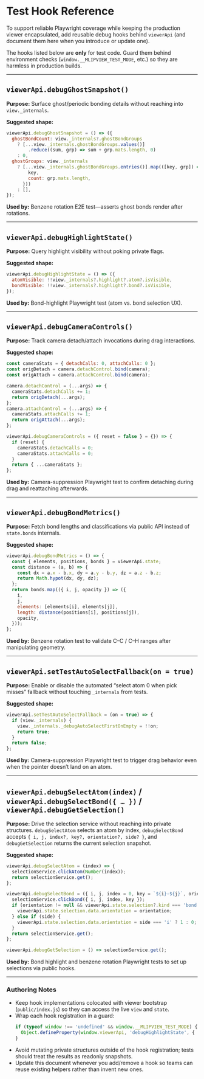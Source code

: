 # Test Hook Reference

To support reliable Playwright coverage while keeping the production viewer encapsulated, add reusable debug hooks behind `viewerApi` (and document them here when you introduce or update one).

The hooks listed below are **only** for test code. Guard them behind environment checks (`window.__MLIPVIEW_TEST_MODE`, etc.) so they are harmless in production builds.

---

## `viewerApi.debugGhostSnapshot()`

**Purpose:** Surface ghost/periodic bonding details without reaching into `view._internals`.

**Suggested shape:**

```js
viewerApi.debugGhostSnapshot = () => ({
  ghostBondCount: view._internals?.ghostBondGroups
    ? [...view._internals.ghostBondGroups.values()]
        .reduce((sum, grp) => sum + grp.mats.length, 0)
    : 0,
  ghostGroups: view._internals
    ? [...view._internals.ghostBondGroups.entries()].map(([key, grp]) => ({
        key,
        count: grp.mats.length,
      }))
    : [],
});
```

**Used by:** Benzene rotation E2E test—asserts ghost bonds render after rotations.

---

## `viewerApi.debugHighlightState()`

**Purpose:** Query highlight visibility without poking private flags.

**Suggested shape:**

```js
viewerApi.debugHighlightState = () => ({
  atomVisible: !!view._internals?.highlight?.atom?.isVisible,
  bondVisible: !!view._internals?.highlight?.bond?.isVisible,
});
```

**Used by:** Bond-highlight Playwright test (atom vs. bond selection UX).

---

## `viewerApi.debugCameraControls()`

**Purpose:** Track camera detach/attach invocations during drag interactions.

**Suggested shape:**

```js
const cameraStats = { detachCalls: 0, attachCalls: 0 };
const origDetach = camera.detachControl.bind(camera);
const origAttach = camera.attachControl.bind(camera);

camera.detachControl = (...args) => {
  cameraStats.detachCalls += 1;
  return origDetach(...args);
};
camera.attachControl = (...args) => {
  cameraStats.attachCalls += 1;
  return origAttach(...args);
};

viewerApi.debugCameraControls = ({ reset = false } = {}) => {
  if (reset) {
    cameraStats.detachCalls = 0;
    cameraStats.attachCalls = 0;
  }
  return { ...cameraStats };
};
```

**Used by:** Camera-suppression Playwright test to confirm detaching during drag and reattaching afterwards.

---

## `viewerApi.debugBondMetrics()`

**Purpose:** Fetch bond lengths and classifications via public API instead of `state.bonds` internals.

**Suggested shape:**

```js
viewerApi.debugBondMetrics = () => {
  const { elements, positions, bonds } = viewerApi.state;
  const distance = (a, b) => {
    const dx = a.x - b.x, dy = a.y - b.y, dz = a.z - b.z;
    return Math.hypot(dx, dy, dz);
  };
  return bonds.map(({ i, j, opacity }) => ({
    i,
    j,
    elements: [elements[i], elements[j]],
    length: distance(positions[i], positions[j]),
    opacity,
  }));
};
```

**Used by:** Benzene rotation test to validate C–C / C–H ranges after manipulating geometry.

---

## `viewerApi.setTestAutoSelectFallback(on = true)`

**Purpose:** Enable or disable the automated “select atom 0 when pick misses” fallback without touching `_internals` from tests.

**Suggested shape:**

```js
viewerApi.setTestAutoSelectFallback = (on = true) => {
  if (view._internals) {
    view._internals._debugAutoSelectFirstOnEmpty = !!on;
    return true;
  }
  return false;
};
```

**Used by:** Camera-suppression Playwright test to trigger drag behavior even when the pointer doesn’t land on an atom.

---

## `viewerApi.debugSelectAtom(index)` / `viewerApi.debugSelectBond({ … })` / `viewerApi.debugGetSelection()`

**Purpose:** Drive the selection service without reaching into private structures. `debugSelectAtom` selects an atom by index, `debugSelectBond` accepts `{ i, j, index?, key?, orientation?, side? }`, and `debugGetSelection` returns the current selection snapshot.

**Suggested shape:**

```js
viewerApi.debugSelectAtom = (index) => {
  selectionService.clickAtom(Number(index));
  return selectionService.get();
};

viewerApi.debugSelectBond = ({ i, j, index = 0, key = `${i}-${j}`, orientation, side } = {}) => {
  selectionService.clickBond({ i, j, index, key });
  if (orientation != null && viewerApi.state.selection?.kind === 'bond') {
    viewerApi.state.selection.data.orientation = orientation;
  } else if (side) {
    viewerApi.state.selection.data.orientation = side === 'i' ? 1 : 0;
  }
  return selectionService.get();
};

viewerApi.debugGetSelection = () => selectionService.get();
```

**Used by:** Bond highlight and benzene rotation Playwright tests to set up selections via public hooks.

---

### Authoring Notes

- Keep hook implementations colocated with viewer bootstrap (`public/index.js`) so they can access the live `view` and `state`.
- Wrap each hook registration in a guard:
  ```js
  if (typeof window !== 'undefined' && window.__MLIPVIEW_TEST_MODE) {
    Object.defineProperty(window.viewerApi, 'debugHighlightState', { value: ..., configurable: true });
  }
  ```
- Avoid mutating private structures outside of the hook registration; tests should treat the results as readonly snapshots.
- Update this document whenever you add/remove a hook so teams can reuse existing helpers rather than invent new ones.
